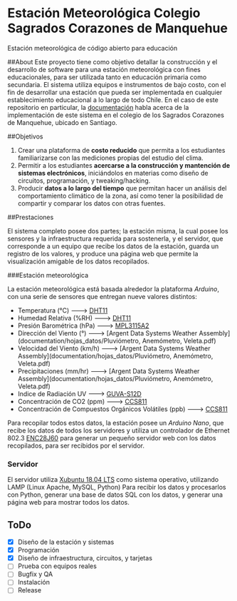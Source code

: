 # Estación Meteorológica Colegio Sagrados Corazones de Manquehue
Estación meteorológica de código abierto para educación

##About
Este proyecto tiene como objetivo detallar la construcción y el desarrollo de software para una estación meteorológica con fines educacionales, para ser utilizada tanto en educación primaria como secundaria. El sistema utiliza equipos e instrumentos de bajo costo, con el fin de desarrollar una estación que pueda ser implementada en cualquier establecimiento educacional a lo largo de todo Chile. En el caso de este repositorio en particular, la [documentación](/documentation/presentaciones_documentos) habla acerca de la implementación de este sistema en el colegio de los Sagrados Corazones de Manquehue, ubicado en Santiago.

##Objetivos

1. Crear una plataforma de **costo reducido** que permita a los estudiantes familiarizarse con las mediciones propias del estudio del clima.
2. Permitir a los estudiantes **acercarse a la construcción y mantención de sistemas electrónicos**, iniciándolos en materias como diseño de circuitos, programación, y tweaking/hacking.
3. Producir **datos a lo largo del tiempo** que permitan hacer un análisis del comportamiento climático de la zona, así como tener la posibilidad de compartir y comparar los datos con otras fuentes.

##Prestaciones

El sistema completo posee dos partes; la estación misma, la cual posee los sensores y la infraestructura requerida para sostenerla, y el servidor, que corresponde a un equipo que recibe los datos de la estación, guarda un registro de los valores, y produce una página web que permite la visualización amigable de los datos recopilados.

###Estación meteorológica

La estación meteorológica está basada alrededor la plataforma *Arduino*, con una serie de sensores que entregan nueve valores distintos:

* Temperatura (°C) 🡒 [DHT11](/documentation/hojas_datos/DHT11.pdf)
* Humedad Relativa (%RH) 🡒 [DHT11](/documentation/hojas_datos/DHT11.pdf)
* Presión Barométrica (hPa) 🡒 [MPL3115A2](/documentation/hojas_datos/MPL3115A2.pdf)
* Dirección del Viento (°) 🡒 [Argent Data Systems Weather Assembly](documentation/hojas_datos/Pluviómetro, Anemómetro, Veleta.pdf)
* Velocidad del Viento (km/h) 🡒 [Argent Data Systems Weather Assembly](documentation/hojas_datos/Pluviómetro, Anemómetro, Veleta.pdf)
* Precipitaciones (mm/hr) 🡒 [Argent Data Systems Weather Assembly](documentation/hojas_datos/Pluviómetro, Anemómetro, Veleta.pdf)
* Indice de Radiación UV 🡒 [GUVA-S12D](/documentation/hojas_datos/GUVA-S12D.pdf)
* Concentración de CO2 (ppm) 🡒 [CCS811](/documentation/hojas_datos/CCS811.pdf)
* Concentración de Compuestos Orgánicos Volátiles (ppb) 🡒 [CCS811](/documentation/hojas_datos/CCS811.pdf)

Para recopilar todos estos datos, la estación posee un *Arduino Nano*, que recibe los datos de todos los servidores y utiliza un controlador de Ethernet 802.3 [ENC28J60](/documentation/hojas_datos/ENC28J60) para generar un pequeño servidor web con los datos recopilados, para ser recibidos por el servidor.

### Servidor

El servidor utiliza  [Xubuntu 18.04 LTS](https://xubuntu.org/release/18-04/) como sistema operativo, utilizando LAMP (Linux Apache, MySQL, Python) Para recibir los datos y procesarlos con Python, generar una base de datos SQL con los datos, y generar una página web para mostrar todos los datos.

## ToDo

- [x] Diseño de la estación y sistemas
- [x] Programación
- [x] Diseño de infraestructura, circuitos, y tarjetas
- [ ] Prueba con equipos reales
- [ ] Bugfix y QA
- [ ] Instalación
- [ ] Release
